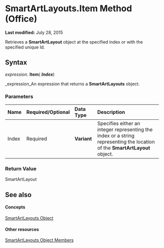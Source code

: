 
# SmartArtLayouts.Item Method (Office)

 **Last modified:** July 28, 2015

Retrieves a  **SmartArtLayout** object at the specified index or with the specified unique Id.

## Syntax

 _expression_. **Item**( **_Index_**)

 _expression_An expression that returns a  **SmartArtLayouts** object.


### Parameters



|**Name**|**Required/Optional**|**Data Type**|**Description**|
|:-----|:-----|:-----|:-----|
|Index|Required| **Variant**|Specifies either an integer representing the index or a string representing the location of the  **SmartArtLayout** object.|

### Return Value

SmartArtLayout


## See also


#### Concepts


 [SmartArtLayouts Object](25e33439-fb5e-01d7-1b85-01884a42ba68.md)
#### Other resources


 [SmartArtLayouts Object Members](29154639-17b7-7999-a9e1-b16cf9b2ada6.md)
